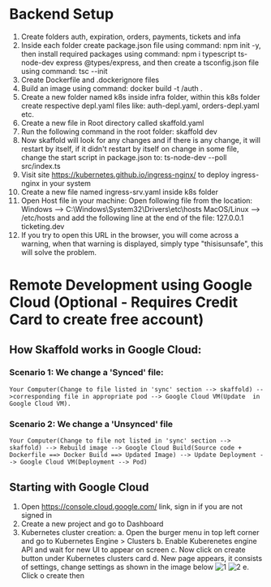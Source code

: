 # Backend Setup
1. Create folders auth, expiration, orders, payments, tickets and infa
2. Inside each folder create package.json file using command: npm init -y, then install required packages using command: npm i typescript ts-node-dev express @types/express, and then create a tsconfig.json file using command: tsc --init
3. Create Dockerfile and .dockerignore files
4. Build an image using command: docker build -t <dockerId>/auth .
5. Create a new folder named k8s inside infra folder, within this k8s folder create respective depl.yaml files like: auth-depl.yaml, orders-depl.yaml etc.
6. Create a new file in Root directory called skaffold.yaml
7. Run the following command in the root folder: skaffold dev
8. Now skaffold will look for any changes and if there is any change, it will restart by itself, if it didn't restart by itself on change in some file, change the start script in package.json to: ts-node-dev --poll src/index.ts
9. Visit site https://kubernetes.github.io/ingress-nginx/ to deploy ingress-nginx in your system
10. Create a new file named ingress-srv.yaml inside k8s folder
11. Open Host file in your machine: Open following file from the location: 
    Windows --> C:\Windows\System32\Drivers\etc\hosts 
    MacOS/Linux --> /etc/hosts
    and add the following line at the end of the file: 127.0.0.1 ticketing.dev
12. If you try to open this URL in the browser, you will come across a warning, when that warning is displayed, simply type "thisisunsafe", this will solve the problem.

# Remote Development using Google Cloud (Optional - Requires Credit Card to create free account)
## How Skaffold works in Google Cloud:
### Scenario 1: We change a 'Synced' file:
    Your Computer(Change to file listed in 'sync' section --> skaffold) -->corresponding file in appropriate pod --> Google Cloud VM(Update  in Google Cloud VM).

### Scenario 2: We change a 'Unsynced' file
    Your Computer(Change to file not listed in 'sync' section --> skaffold) --> Rebuild image --> Google Cloud Build(Source code + Dockerfile ==> Docker Build ==> Updated Image) --> Update Deployment --> Google Cloud VM(Deployment --> Pod)

## Starting with Google Cloud
1. Open https://console.cloud.google.com/ link, sign in if you are not signed in
2. Create a new project and go to Dashboard
3. Kubernetes cluster creation:
    a. Open the burger menu in top left corner and go to Kubernetes Engine > Clusters
    b. Enable Kuberenetes engine API and wait for new UI to appear on screen
    c. Now click on create button under Kubernetes clusters card
    d. New page appears, it consists of settings, change settings as shown in the image below
    ![1](https://user-images.githubusercontent.com/58284442/130213589-4ff6b72a-2575-418e-9bd2-ddd341b92501.PNG)
    ![2](https://user-images.githubusercontent.com/58284442/130213611-04b7209a-88ee-41f8-937f-fbe2a8090988.PNG)
    e. Click o create then
    
